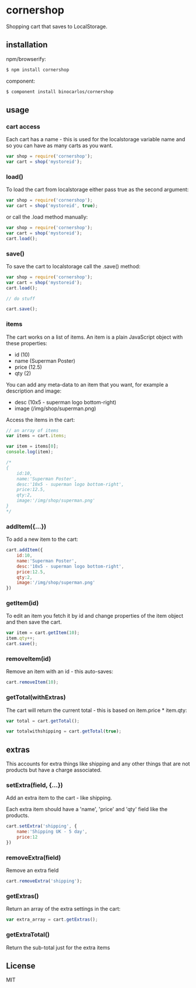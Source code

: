 cornershop
==========

Shopping cart that saves to LocalStorage.

## installation

npm/browserify:

```bash
$ npm install cornershop
```

component:

```bash
$ component install binocarlos/cornershop
```

## usage


### cart access

Each cart has a name - this is used for the localstorage variable name and so you can have as many carts as you want.

```js
var shop = require('cornershop');
var cart = shop('mystoreid');
```

### load()

To load the cart from localstorage either pass true as the second argument:

```js
var shop = require('cornershop');
var cart = shop('mystoreid', true);
```

or call the .load method manually:

```js
var shop = require('cornershop');
var cart = shop('mystoreid');
cart.load();
```

### save()

To save the cart to localstorage call the .save() method:

```js
var shop = require('cornershop');
var cart = shop('mystoreid');
cart.load();

// do stuff

cart.save();
```

### items

The cart works on a list of items.  An item is a plain JavaScript object with these properties:

 * id 		(10)
 * name 	(Superman Poster)
 * price	(12.5)
 * qty		(2)

You can add any meta-data to an item that you want, for example a description and image:

 * desc		(10x5 - superman logo bottom-right) 
 * image	(/img/shop/superman.png)

Access the items in the cart:

```js
// an array of items
var items = cart.items;

var item = items[0];
console.log(item);

/*
{
	id:10,
	name:'Superman Poster',
	desc:'10x5 - superman logo bottom-right',
	price:12.5,
	qty:2,
	image:'/img/shop/superman.png'
}
*/
```

### addItem({...})

To add a new item to the cart:

```js
cart.addItem({
	id:10,
	name:'Superman Poster',
	desc:'10x5 - superman logo bottom-right',
	price:12.5,
	qty:2,
	image:'/img/shop/superman.png'
})
```

### getItem(id)

To edit an item you fetch it by id and change properties of the item object and then save the cart.

```js
var item = cart.getItem(10);
item.qty++;
cart.save();
```

### removeItem(id)

Remove an item with an id - this auto-saves:

```js
cart.removeItem(10);
```

### getTotal(withExtras)

The cart will return the current total - this is based on item.price * item.qty:

```js
var total = cart.getTotal();
```

```js
var totalwithshipping = cart.getTotal(true);
```

## extras

This accounts for extra things like shipping and any other things that are not products but have a charge associated.

### setExtra(field, {...})

Add an extra item to the cart - like shipping.

Each extra item should have a 'name', 'price' and 'qty' field like the products.

```js
cart.setExtra('shipping', {
	name:'Shipping UK - 5 day',
	price:12
})
```

### removeExtra(field)

Remove an extra field

```js
cart.removeExtra('shipping');
```

### getExtras()

Return an array of the extra settings in the cart:

```js
var extra_array = cart.getExtras();
```

### getExtraTotal()

Return the sub-total just for the extra items

## License

MIT